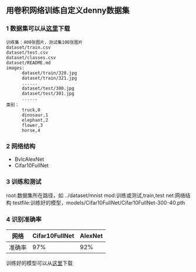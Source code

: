 ##  用卷积网络训练自定义denny数据集
### 1 数据集可以从[这里](https://pan.baidu.com/s/1c3xwHS)下载

```
训练集：400张图片，测试集100张图片
dataset/train.csv
dataset/test.csv
dataset/classes.csv
dataset/README.md
images:
      dataset/train/320.jpg
      dataset/train/321.jpg
      ......
      dataset/test/300.jpg
      dataset/test/301.jpg
      ......
类别：
      truck,0
      dinosaur,1
      elephant,2
      flower,3
      horse,4
```
### 2 网络结构
- BvlcAlexNet
- Cifar10FullNet

### 3 训练和测试


root:数据集所在路径，如 ../dataset/mnist
mod:训练或测试,train,test
net:网络结构
testfile:训练好的模型，models/Cifar10FullNet/Cifar10FullNet-300-40.pth

### 4 识别准确率

网络  | Cifar10FullNet | AlexNet 
---|---|--- 
准确率 | 97% | 92% 

训练好的模型可以从[这里](https://pan.baidu.com/s/1gfGKuEv)下载
